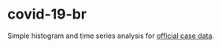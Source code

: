 # covid-19-br

Simple histogram and time series analysis for [official case data](https://opendatasus.saude.gov.br/dataset/bd-srag-2020).
